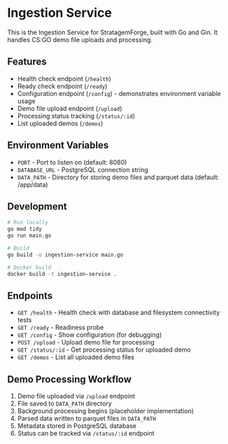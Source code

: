 # Ingestion Service

This is the Ingestion Service for StratagemForge, built with Go and Gin. It handles CS:GO demo file uploads and processing.

## Features

- Health check endpoint (`/health`)
- Ready check endpoint (`/ready`) 
- Configuration endpoint (`/config`) - demonstrates environment variable usage
- Demo file upload endpoint (`/upload`)
- Processing status tracking (`/status/:id`)
- List uploaded demos (`/demos`)

## Environment Variables

- `PORT` - Port to listen on (default: 8080)
- `DATABASE_URL` - PostgreSQL connection string
- `DATA_PATH` - Directory for storing demo files and parquet data (default: /app/data)

## Development

```bash
# Run locally
go mod tidy
go run main.go

# Build
go build -o ingestion-service main.go

# Docker build
docker build -t ingestion-service .
```

## Endpoints

- `GET /health` - Health check with database and filesystem connectivity tests
- `GET /ready` - Readiness probe
- `GET /config` - Show configuration (for debugging)
- `POST /upload` - Upload demo file for processing
- `GET /status/:id` - Get processing status for uploaded demo
- `GET /demos` - List all uploaded demo files

## Demo Processing Workflow

1. Demo file uploaded via `/upload` endpoint
2. File saved to `DATA_PATH` directory
3. Background processing begins (placeholder implementation)
4. Parsed data written to parquet files in `DATA_PATH`
5. Metadata stored in PostgreSQL database
6. Status can be tracked via `/status/:id` endpoint